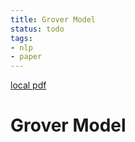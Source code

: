 ```yaml
---
title: Grover Model
status: todo
tags:
- nlp
- paper
---
```


[local pdf](../../../pdfs/Grover-model.pdf)

# Grover Model
